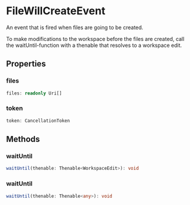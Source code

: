 # FileWillCreateEvent

An event that is fired when files are going to be created.

To make modifications to the workspace before the files are created, call the waitUntil-function with a thenable that resolves to a workspace edit.

## Properties

### files

```typescript
files: readonly Uri[]
```

### token

```typescript
token: CancellationToken
```

## Methods

### waitUntil

```typescript
waitUntil(thenable: Thenable<WorkspaceEdit>): void
```

### waitUntil

```typescript
waitUntil(thenable: Thenable<any>): void
```

[Uri]: Uri.md
[WorkspaceEdit]: WorkspaceEdit.md
[CancellationToken]: CancellationToken.md
